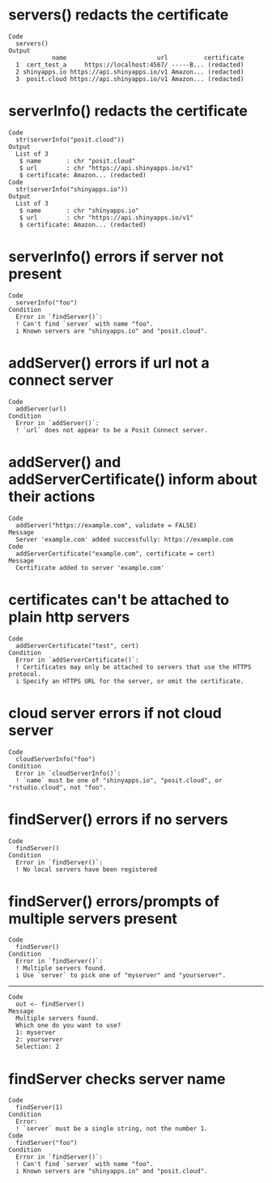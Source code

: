 # servers() redacts the certificate

    Code
      servers()
    Output
                name                         url          certificate
      1  cert_test_a     https://localhost:4567/ -----B... (redacted)
      2 shinyapps.io https://api.shinyapps.io/v1 Amazon... (redacted)
      3  posit.cloud https://api.shinyapps.io/v1 Amazon... (redacted)

# serverInfo() redacts the certificate

    Code
      str(serverInfo("posit.cloud"))
    Output
      List of 3
       $ name       : chr "posit.cloud"
       $ url        : chr "https://api.shinyapps.io/v1"
       $ certificate: Amazon... (redacted)
    Code
      str(serverInfo("shinyapps.io"))
    Output
      List of 3
       $ name       : chr "shinyapps.io"
       $ url        : chr "https://api.shinyapps.io/v1"
       $ certificate: Amazon... (redacted)

# serverInfo() errors if server not present

    Code
      serverInfo("foo")
    Condition
      Error in `findServer()`:
      ! Can't find `server` with name "foo".
      i Known servers are "shinyapps.io" and "posit.cloud".

# addServer() errors if url not a connect server

    Code
      addServer(url)
    Condition
      Error in `addServer()`:
      ! `url` does not appear to be a Posit Connect server.

# addServer() and addServerCertificate() inform about their actions

    Code
      addServer("https://example.com", validate = FALSE)
    Message
      Server 'example.com' added successfully: https://example.com
    Code
      addServerCertificate("example.com", certificate = cert)
    Message
      Certificate added to server 'example.com'

# certificates can't be attached to plain http servers

    Code
      addServerCertificate("test", cert)
    Condition
      Error in `addServerCertificate()`:
      ! Certificates may only be attached to servers that use the HTTPS protocol.
      i Specify an HTTPS URL for the server, or omit the certificate.

# cloud server errors if not cloud server

    Code
      cloudServerInfo("foo")
    Condition
      Error in `cloudServerInfo()`:
      ! `name` must be one of "shinyapps.io", "posit.cloud", or "rstudio.cloud", not "foo".

# findServer() errors if no servers

    Code
      findServer()
    Condition
      Error in `findServer()`:
      ! No local servers have been registered

# findServer() errors/prompts of multiple servers present

    Code
      findServer()
    Condition
      Error in `findServer()`:
      ! Multiple servers found.
      i Use `server` to pick one of "myserver" and "yourserver".

---

    Code
      out <- findServer()
    Message
      Multiple servers found.
      Which one do you want to use?
      1: myserver
      2: yourserver
      Selection: 2

# findServer checks server name

    Code
      findServer(1)
    Condition
      Error:
      ! `server` must be a single string, not the number 1.
    Code
      findServer("foo")
    Condition
      Error in `findServer()`:
      ! Can't find `server` with name "foo".
      i Known servers are "shinyapps.io" and "posit.cloud".

